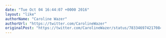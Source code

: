 ```yaml
---
date: "Tue Oct 04 16:44:07 +0000 2016"
layout: "like"
authorName: "Caroline Wazer"
authorUrl: "https://twitter.com/CarolineWazer"
originalPost: "https://twitter.com/CarolineWazer/status/783346974217084929"
---
```

